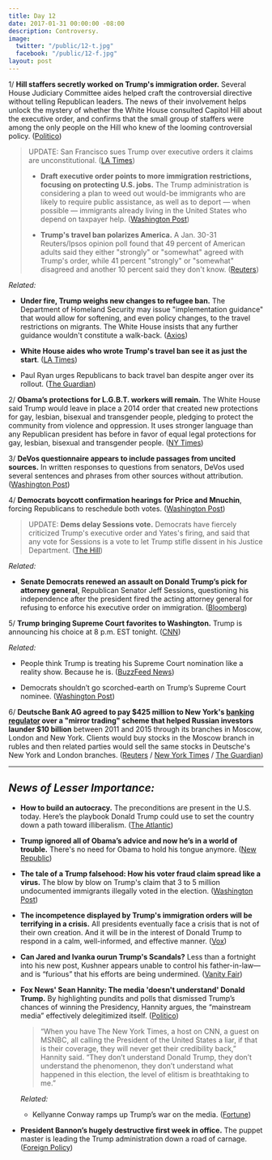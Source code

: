 ```yaml
---
title: Day 12
date: 2017-01-31 00:00:00 -08:00
description: Controversy.
image:
  twitter: "/public/12-t.jpg"
  facebook: "/public/12-f.jpg"
layout: post
---
```


1/ **Hill staffers secretly worked on Trump's immigration order.** Several House Judiciary Committee aides helped craft the controversial directive without telling Republican leaders. The news of their involvement helps unlock the mystery of whether the White House consulted Capitol Hill about the executive order, and confirms that the small group of staffers were among the only people on the Hill who knew of the looming controversial policy. ([Politico](http://www.politico.com/story/2017/01/trump-immigration-congress-order-234392))

> UPDATE: San Francisco sues Trump over executive orders it claims are unconstitutional. ([LA Times](http://www.latimes.com/local/lanow/la-me-san-francisco-trump-20170131-story.html))
>
> * **Draft executive order points to more immigration restrictions, focusing on protecting U.S. jobs.** The Trump administration is considering a plan to weed out would-be immigrants who are likely to require public assistance, as well as to deport — when possible — immigrants already living in the United States who depend on taxpayer help. ([Washington Post](https://www.washingtonpost.com/world/national-security/trump-administration-circulates-more-draft-immigration-restrictions-focusing-on-protecting-us-jobs/2017/01/31/38529236-e741-11e6-80c2-30e57e57e05d_story.html))
>
> * **Trump's travel ban polarizes America.**  A Jan. 30-31 Reuters/Ipsos opinion poll found that 49 percent of American adults said they either "strongly" or "somewhat" agreed with Trump's order, while 41 percent "strongly" or "somewhat" disagreed and another 10 percent said they don't know. ([Reuters](http://www.reuters.com/article/us-usa-trump-immigration-poll-exclusive-idUSKBN15F2MG))

*Related:*

* **Under fire, Trump weighs new changes to refugee ban.** The Department of Homeland Security may issue "implementation guidance" that would allow for softening, and even policy changes, to the travel restrictions on migrants. The White House insists that any further guidance wouldn't constitute a walk-back. ([Axios](https://www.axios.com/under-fire-trump-weighs-new-changes-to-refugee-ban-2227749820.html))

* **White House aides who wrote Trump's travel ban see it as just the start**. ([LA Times](http://www.latimes.com/politics/la-na-pol-trump-immigration-20170130-story.html))

* Paul Ryan urges Republicans to back travel ban despite anger over its rollout. ([The Guardian](https://www.theguardian.com/us-news/2017/jan/31/paul-ryan-travel-ban-republicans-congress-reaction-trump))

2/ **Obama’s protections for L.G.B.T. workers will remain.** The White House said Trump would leave in place a 2014 order that created new protections for gay, lesbian, bisexual and transgender people, pledging to protect the community from violence and oppression. It uses stronger language than any Republican president has before in favor of equal legal protections for gay, lesbian, bisexual and transgender people. ([NY Times](https://www.nytimes.com/2017/01/30/us/politics/obama-trump-protections-lgbt-workers.html))

3/ **DeVos questionnaire appears to include passages from uncited sources.** In written responses to questions from senators, DeVos used several sentences and phrases from other sources without attribution. ([Washington Post](https://www.washingtonpost.com/powerpost/devos-questionnaire-appears-to-include-passages-from-uncited-sources/2017/01/31/50577dec-e7be-11e6-b82f-687d6e6a3e7c_story.html))

4/ **Democrats boycott confirmation hearings for Price and Mnuchin**, forcing Republicans to reschedule both votes. ([Washington Post](https://www.washingtonpost.com/powerpost/senate-democrats-face-a-key-test-tuesday-amid-promises-to-stand-up-to-trump/2017/01/31/1685487a-e7bd-11e6-b82f-687d6e6a3e7c_story.html))

> UPDATE: **Dems delay Sessions vote.** Democrats have fiercely criticized Trump's executive order and Yates's firing, and said that any vote for Sessions is a vote to let Trump stifle dissent in his Justice Department. ([The Hill](http://thehill.com/homenews/senate/317135-dems-delay-sessions-vote))

*Related:*

* **Senate Democrats renewed an assault on Donald Trump’s pick for attorney general**, Republican Senator Jeff Sessions, questioning his independence after the president fired the acting attorney general for refusing to enforce his executive order on immigration. ([Bloomberg](https://www.bloomberg.com/politics/articles/2017-01-31/democrats-gird-for-battle-over-sessions-after-trump-fires-yates))

5/ **Trump bringing Supreme Court favorites to Washington.** Trump is announcing his choice at 8 p.m. EST tonight. ([CNN](http://www.cnn.com/2017/01/31/politics/gorsuch-supreme-court-hardiman/index.html))

*Related:*

* People think Trump is treating his Supreme Court nomination like a reality show. Because he is. ([BuzzFeed News](https://www.buzzfeed.com/stephaniemcneal/the-final-robe-ceremony))

* Democrats shouldn’t go scorched-earth on Trump’s Supreme Court nominee. ([Washington Post](https://www.washingtonpost.com/opinions/democrats-shouldnt-go-scorched-earth-on-trumps-supreme-court-nominee/2017/01/30/5c284e2c-e71d-11e6-bf6f-301b6b443624_story.html))

6/ **Deutsche Bank AG agreed to pay $425 million to New York's [banking regulator](https://www.dfs.ny.gov/about/press/pr1701301.htm) over a "mirror trading" scheme that helped Russian investors launder $10 billion** between 2011 and 2015 through its branches in Moscow, London and New York. Clients would buy stocks in the Moscow branch in rubles and then related parties would sell the same stocks in Deutsche's New York and London branches. ([Reuters](https://www.reuters.com/article/deutsche-mirrortrade-probe/deutsche-to-pay-425-mln-to-n-y-regulator-over-russian-mirror-trades-idUSL1N1FK1JN) / [New York Times](https://www.nytimes.com/2017/01/30/business/dealbook/deutsche-bank-fined-for-helping-russians-launder-10-billion.html) / [The Guardian](https://www.theguardian.com/business/2017/jan/31/deutsche-bank-fined-630m-over-russia-money-laundering-claims))

---

## *News of Lesser Importance:*

* **How to build an autocracy.** The preconditions are present in the U.S. today. Here’s the playbook Donald Trump could use to set the country down a path toward illiberalism. ([The Atlantic](https://www.theatlantic.com/magazine/archive/2017/03/how-to-build-an-autocracy/513872/))

* **Trump ignored all of Obama’s advice and now he’s in a world of trouble.** There's no need for Obama to hold his tongue anymore. ([New Republic](https://newrepublic.com/article/140286/trump-ignored-obamas-adviceand-now-hes-world-trouble))

* **The tale of a Trump falsehood: How his voter fraud claim spread like a virus.** The blow by blow on Trump's claim that 3 to 5 million undocumented immigrants illegally voted in the election. ([Washington Post](https://www.washingtonpost.com/politics/the-tale-of-a-trump-falsehood-how-his-voter-fraud-claim-spread-like-a-virus/2017/01/30/47081e32-e4ed-11e6-ba11-63c4b4fb5a63_story.html))

* **The incompetence displayed by Trump's immigration orders will be terrifying in a crisis.** All presidents eventually face a crisis that is not of their own creation. And it will be in the interest of Donald Trump to respond in a calm, well-informed, and effective manner. ([Vox](http://www.vox.com/policy-and-politics/2017/1/31/14434720/trump-incompetence-malevolence))

* **Can Jared and Ivanka ourun Trump's Scandals?** Less than a fortnight into his new post, Kushner appears unable to control his father-in-law—and is “furious” that his efforts are being undermined. ([Vanity Fair](http://www.vanityfair.com/news/2017/01/jared-kushner-ivanka-donald-trump-scandals))

* **Fox News' Sean Hannity: The media 'doesn't understand' Donald Trump.** By highlighting pundits and polls that dismissed Trump’s chances of winning the Presidency, Hannity argues, the “mainstream media” effectively delegitimized itself. ([Politico](http://www.politico.com/blogs/on-media/2017/01/fox-news-sean-hannity-the-media-doesnt-understand-donald-trump-and-never-will-234383))

  > “When you have The New York Times, a host on CNN, a guest on MSNBC, all calling the President of the United States a liar, if that is their coverage, they will never get their credibility back,” Hannity said. “They don’t understand Donald Trump, they don’t understand the phenomenon, they don’t understand what happened in this election, the level of elitism is breathtaking to me.”

  *Related:*

  * Kellyanne Conway ramps up Trump’s war on the media. ([Fortune](http://fortune.com/2017/01/31/donald-trump-kellyanne-conway-media/))

* **President Bannon’s hugely destructive first week in office.** The puppet master is leading the Trump administration down a road of carnage. ([Foreign Policy](http://foreignpolicy.com/2017/01/30/president-stephen-bannons-amazing-first-week-in-office-trump-eo-nsc-immigration/))